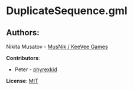 # DuplicateSequence.gml



## Authors:
Nikita Musatov - [MusNik / KeeVee Games](https://twitter.com/keeveegames)

**Contributors**:
* Peter - [phyrexkid](https://github.com/phyrexkid)

**License**: [MIT](https://en.wikipedia.org/wiki/MIT_License)

